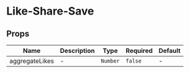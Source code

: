 # Like-Share-Save

## Props

<!-- @vuese:Like-Share-Save:props:start -->
|Name|Description|Type|Required|Default|
|---|---|---|---|---|
|aggregateLikes|-|`Number`|`false`|-|

<!-- @vuese:Like-Share-Save:props:end -->


